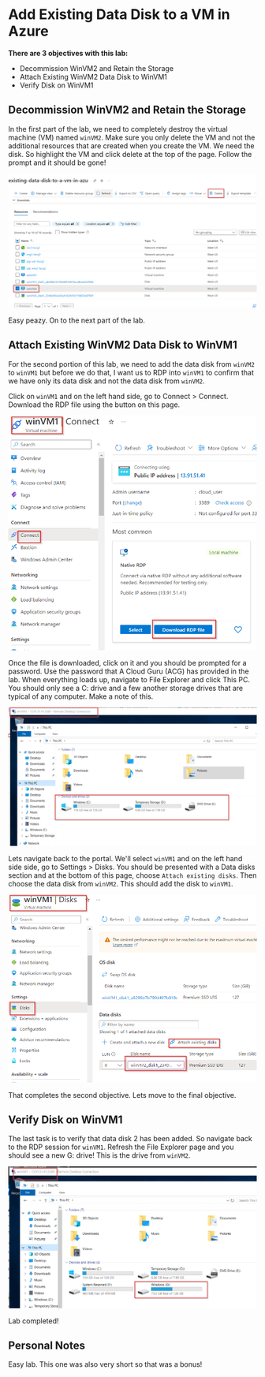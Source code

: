 # Add Existing Data Disk to a VM in Azure

**There are 3 objectives with this lab:**
* Decommission WinVM2 and Retain the Storage
* Attach Existing WinVM2 Data Disk to WinVM1
* Verify Disk on WinVM1


## Decommission WinVM2 and Retain the Storage

In the first part of the lab, we need to completely destroy the virtual machine (VM) named `winVM2`. Make sure you only delete the VM and not the additional resources that are created when you create the VM. We need the disk. So highlight the VM and click delete at the top of the page. Follow the prompt and it should be gone!

![Image](AzureExtraDiskVM1.png)

Easy peazy. On to the next part of the lab. 


## Attach Existing WinVM2 Data Disk to WinVM1

For the second portion of this lab, we need to add the data disk from `winVM2` to `winVM1` but before we do that, I want us to RDP into `winVM1` to confirm that we have only its data disk and not the data disk from `winVM2`.

Click on `winVM1` and on the left hand side, go to Connect > Connect. Download the RDP file using the button on this page. 

![Image](AzureExtraDiskVM2.png)

Once the file is downloaded, click on it and you should be prompted for a password. Use the password that A Cloud Guru (ACG) has provided in the lab. When everything loads up, navigate to File Explorer and click This PC. You should only see a C: drive and a few another storage drives that are typical of any computer. Make a note of this. 

![Image](AzureExtraDiskVM3.png)

Lets navigate back to the portal. We'll select `winVM1` and on the left hand side side, go to Settings > Disks. You should be presented with a Data disks section and at the bottom of this page, choose `Attach existing disks`. Then choose the data disk from `winVM2`. This should add the disk to `winVM1`.

![Image](AzureExtraDiskVM4.png)

That completes the second objective. Lets move to the final objective. 

## Verify Disk on WinVM1

The last task is to verify that data disk 2 has been added. So navigate back to the RDP session for `winVM1`. Refresh the File Explorer page and you should see a new G: drive! This is the drive from `winVM2`.

![Image](AzureExtraDiskVM5.png)

Lab completed!

## Personal Notes

Easy lab. This one was also very short so that was a bonus!

